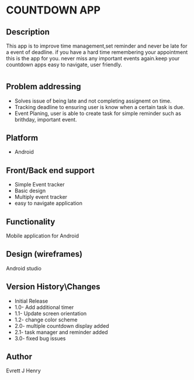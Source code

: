 # COUNTDOWN APP
## Description
This app is to improve time management,set reminder and never be late for a event of deadline.
if you have a hard time remembering your appointment this is the app for you.
never miss any important events again.keep your countdown apps 
easy to navigate, user friendly.
#
## Problem addressing
* Solves issue of being late and not completing assignemt on time.
* Tracking deadline to ensuring user is know when a certain task is due.
* Event Planing, user is able to create task for simple reminder such as brithday, important event.
## Platform
* Android
## Front/Back end support
* Simple Event tracker
* Basic design
* Multiply event tracker
* easy to navigate application
## Functionality
Mobile application for Android
## Design (wireframes)
Android studio
## Version History\Changes
* Initial Release
* 1.0- Add additional timer
* 1.1- Update screen orientation 
* 1.2- change color scheme
* 2.0- multiple countdown display added
* 2.1- task manager and reminder added
* 3.0- fixed bug issues
## Author 
Evrett J Henry
